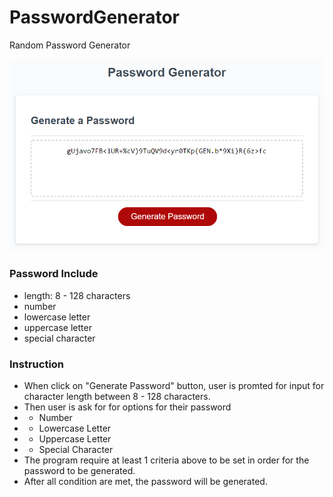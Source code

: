# PasswordGenerator

Random Password Generator

![Password Generator](./Assets/PasswordGenerator.png)

### Password Include

- length: 8 - 128 characters
- number
- lowercase letter
- uppercase letter
- special character

### Instruction

- When click on "Generate Password" button, user is promted for input for character length between 8 - 128 characters.
- Then user is ask for for options for their password
- - Number
- - Lowercase Letter
- - Uppercase Letter
- - Special Character
- The program require at least 1 criteria above to be set in order for the password to be generated.
- After all condition are met, the password will be generated.
